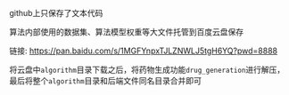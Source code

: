 github上只保存了文本代码

算法内部使用的数据集、算法模型权重等大文件托管到百度云盘保存

链接: https://pan.baidu.com/s/1MGFYnpxTJLZNWLJ5tgH6YQ?pwd=8888

将云盘中`algorithm`目录下载之后，将药物生成功能`drug_generation`进行解压，最后将整个`algorithm`目录和后端文件同名目录合并即可